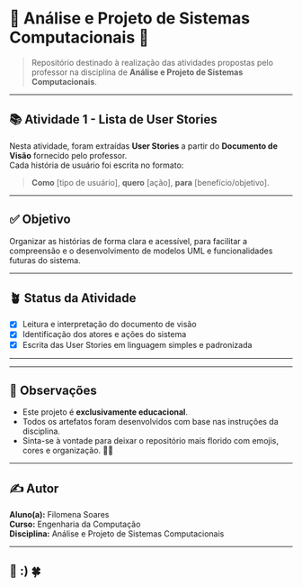 # 🌱 Análise e Projeto de Sistemas Computacionais 🌿

> Repositório destinado à realização das atividades propostas pelo professor na disciplina de **Análise e Projeto de Sistemas Computacionais**.  

---

## 📚 Atividade 1 - Lista de User Stories

Nesta atividade, foram extraídas **User Stories** a partir do **Documento de Visão** fornecido pelo professor.  
Cada história de usuário foi escrita no formato:

> **Como** [tipo de usuário], **quero** [ação], **para** [benefício/objetivo].

---

## ✅ Objetivo

Organizar as histórias de forma clara e acessível, para facilitar a compreensão e o desenvolvimento de modelos UML e funcionalidades futuras do sistema.

---

## 🪴 Status da Atividade

- [x] Leitura e interpretação do documento de visão
- [x] Identificação dos atores e ações do sistema
- [x] Escrita das User Stories em linguagem simples e padronizada

---


---

## 🌼 Observações

- Este projeto é **exclusivamente educacional**.
- Todos os artefatos foram desenvolvidos com base nas instruções da disciplina.
- Sinta-se à vontade para deixar o repositório mais florido com emojis, cores e organização. 🌸🌻

---

## ✍️ Autor

**Aluno(a):** Filomena Soares  
**Curso:** Engenharia da Computação  
**Disciplina:** Análise e Projeto de Sistemas Computacionais  


---

## 🌿 :) 🍀


